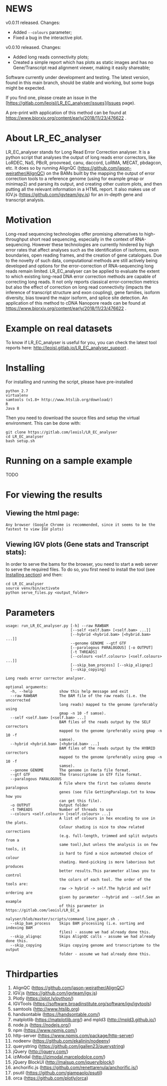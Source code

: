 # NEWS

v0.0.11 released. Changes:
* Added `--colours` parameter;
* Fixed a bug in the interactive plot.

v0.0.10 released. Changes:
* Added long reads connectivity plots;
* Created a simple report which has plots as static images and has no Gene/Transcript read alignment viewer, making it easily shareable;

Software currently under development and testing. The latest version, found in this main branch, should be stable and working, but some bugs might be expected.

If you find one, please create an issue in the [https://gitlab.com/leoisl/LR_EC_analyser/issues](Issues page).

A pre-print with application of this method can be found at https://www.biorxiv.org/content/early/2018/11/23/476622 .

# About LR_EC_analyser
LR_EC_analyser stands for Long Read Error Correction analyser. It is a python script that analyses the output of
long reads error correctors, like LoRDEC, NaS, PBcR, proovread, canu, daccord, LoRMA, MECAT, pbdagcon, etc. It does so by
running AlignQC (https://github.com/jason-weirather/AlignQC) on the BAMs built by the mapping the output of error correction
tools to a reference genome (using for example gmap or minimap2) and parsing its output, and creating other custom plots, and then putting all the relevant information
in a HTML report. It also makes use of IGV.js (https://github.com/igvteam/igv.js) for an in-depth gene and transcript analysis.

# Motivation
Long-read sequencing technologies offer promising alternatives to high-throughput short read sequencing,
especially in the context of RNA-sequencing.
However these technologies are currently hindered by high error rates that affect analyses such as the identification of isoforms,
exon boundaries, open reading frames, and the creation of gene catalogues. Due to the novelty of such data,
computational methods are still actively being developed and options for the error-correction of RNA-sequencing long reads remain limited.
LR_EC_analyser can be applied to evaluate the extent to which existing long-read DNA error correction methods are capable of correcting
long reads.
It not only reports classical error-correction metrics but also the effect of correction on long read connectivity (impacts the inference of transcript structure and exon coupling),
gene families, isoform diversity, bias toward the major isoform, and splice site detection.
An application of this method to cDNA Nanopore reads can be found at https://www.biorxiv.org/content/early/2018/11/23/476622 .

# Example on real datasets
To know if LR_EC_analyser is useful for you, you can check the latest tool reports here: http://leoisl.gitlab.io/LR_EC_analyser_support .

# Installing

For installing and running the script, please have pre-installed
```
python 2.7
virtualenv
samtools (v1.8+ http://www.htslib.org/download/)
R
Java 8
```

Then you need to download the source files and setup the virtual environment. This can be done with:
```
git clone https://gitlab.com/leoisl/LR_EC_analyser
cd LR_EC_analyser
bash setup.sh
```


# Running on a sample example

TODO

# For viewing the results
## Viewing the html page:
    Any browser (Google Chrome is recommended, since it seems to be the fastest to view IGV plots)
## Viewing IGV plots (Gene stats and Transcript stats):
In order to serve the bams for the browser, you need to start a web server to serve the required files. To do so, you first need to install the tool (see [Installing section](#installing)) and then:
```
cd LR_EC_analyser
source venv/bin/activate
python serve_files.py <output_folder>
```

# Parameters
```
usage: run_LR_EC_analyser.py [-h] --raw RAWBAM
                             [--self <self.bam> [<self.bam> ...]]
                             [--hybrid <hybrid.bam> [<hybrid.bam> ...]]
                             --genome GENOME --gtf GTF
                             [--paralogous PARALOGOUS] [-o OUTPUT]
                             [-t THREADS]
                             [--colours <self.colours> [<self.colours> ...]]
                             [--skip_bam_process] [--skip_alignqc]
                             [--skip_copying]

Long reads error corrector analyser.

optional arguments:
  -h, --help            show this help message and exit
  --raw RAWBAM          The BAM file of the raw reads (i.e. the uncorrected
                        long reads) mapped to the genome (preferably using
                        gmap -n 10 -f samse).
  --self <self.bam> [<self.bam> ...]
                        BAM files of the reads output by the SELF correctors
                        mapped to the genome (preferably using gmap -n 10 -f
                        samse).
  --hybrid <hybrid.bam> [<hybrid.bam> ...]
                        BAM files of the reads output by the HYBRID correctors
                        mapped to the genome (preferably using gmap -n 10 -f
                        samse).
  --genome GENOME       The genome in Fasta file format.
  --gtf GTF             The transcriptome in GTF file format.
  --paralogous PARALOGOUS
                        A file where the first two columns denote paralogous
                        genes (see file GettingParalogs.txt to know how you
                        can get this file).
  -o OUTPUT             Output folder
  -t THREADS            Number of threads to use
  --colours <self.colours> [<self.colours> ...]
                        A list of colours in hex encoding to use in the plots.
                        Colour shading is nice to show related corrections
                        (e.g. full-length, trimmed and split outputs from a
                        same tool),but unless the analysis is on few tools, it
                        is hard to find a nice automated choice of colour
                        shading. Hand-picking is more laborious but produces
                        better results.This parameter allows you to control
                        the colors of each tool. The order of the tools are:
                        raw -> hybrid -> self.The hybrid and self ordering are
                        given by parameter --hybrid and --self.See an example
                        of this parameter in https://gitlab.com/leoisl/LR_EC_a
                        nalyser/blob/master/scripts/command_line_paper.sh .
  --skip_bam_process    Skips BAM processing (i.e. sorting and indexing BAM
                        files) - assume we had already done this.
  --skip_alignqc        Skips AlignQC calls - assume we had already done this.
  --skip_copying        Skips copying genome and transcriptome to the output
                        folder - assume we had already done this.
```

# Thirdparties
1. AlignQC (https://github.com/jason-weirather/AlignQC)
2. IGV.js (https://github.com/igvteam/igv.js)
3. Plotly (https://plot.ly/python/)
4. IGVTools (https://software.broadinstitute.org/software/igv/igvtools)
5. samtools (http://www.htslib.org)
6. handsontable (https://handsontable.com/)
7. matplotlib (https://matplotlib.org/) and mpld3 (http://mpld3.github.io/)
8. node.js (https://nodejs.org/)
9. npm (https://www.npmjs.com/)
10. http-server (https://www.npmjs.com/package/http-server)
11. nodeenv (https://github.com/ekalinin/nodeenv)
12. querystring (https://github.com/jgallen23/querystring)
13. jQuery (http://jquery.com/)
14. iziModal (http://izimodal.marcelodolce.com/)
15. jQuery BlockUI (http://malsup.com/jquery/block/)
16. anchorific.js (https://github.com/renettarenula/anchorific.js/)
17. psutil (https://github.com/giampaolo/psutil)
18. orca (https://github.com/plotly/orca)